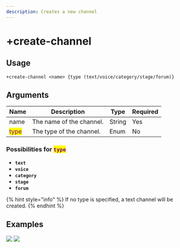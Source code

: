 ```yaml
---
description: Creates a new channel
---
```


# +create-channel

## Usage

```
+create-channel <name> {type (text/voice/category/stage/forum)}
```

## Arguments

| Name                                    | Description              | Type   | Required |
| --------------------------------------- | ------------------------ | ------ | -------- |
| name                                    | The name of the channel. | String | Yes      |
| <mark style="color:purple;">type</mark> | The type of the channel. | Enum   | No       |

### Possibilities for <mark style="color:purple;">`type`</mark>

* **`text`**
* **`voice`**
* **`category`**
* **`stage`**
* **`forum`**

{% hint style="info" %}
If no type is specified, a text channel will be created.
{% endhint %}

## Examples

![](https://tawk.link/60e18ecd649e0a0a5cca7167/kb/attachments/Zi40KGShad.jpg) ![](https://tawk.link/60e18ecd649e0a0a5cca7167/kb/attachments/JGAroVgdHJ.jpg)
